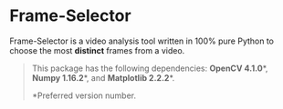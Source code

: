 # Frame-Selector
Frame-Selector is a video analysis tool written in 100% pure Python to choose the most **distinct** frames from a video.

> This package has the following dependencies: **OpenCV 4.1.0***, **Numpy 1.16.2***, and **Matplotlib 2.2.2***.
> 
> *Preferred version number.
